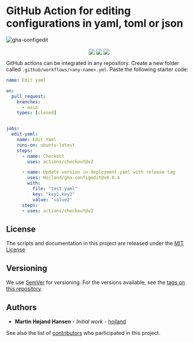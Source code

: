 # GitHub Action for editing configurations in yaml, toml or json

![gha-configedit](https://socialify.git.ci/hojland/gha-configedit/image?description=1&font=KoHo&forks=1&issues=1&language=1&owner=1&pattern=Floating%20Cogs&pulls=1&stargazers=1&theme=Light)

<p align="center">
<img src="https://img.shields.io/badge/python%20-%2314354C.svg?&style=for-the-badge&logo=python&logoColor=white" align="center">
<img src="https://img.shields.io/badge/markdown-%23000000.svg?&style=for-the-badge&logo=markdown&logoColor=white" align="center">
<img src="https://img.shields.io/badge/github%20actions%20-%232671E5.svg?&style=for-the-badge&logo=github%20actions&logoColor=white "align="center">
</p>

GitHub actions can be integrated in any repository. Create a new folder called `.github/workflows/<any-name>.yml`. Paste the following starter code:

```yml
name: Edit yaml

on:
  pull_request:
    branches:
      - main
    types: [closed]


jobs:
  edit-yaml:
    name: Edit Yaml
    runs-on: ubuntu-latest
    steps:
      - name: Checkout
        uses: actions/checkout@v2

      - name: Update version in deployment.yaml with release tag
        uses: Hojland/gha-configedit@v0.0.4
        with:
          file: "test.yaml"
          key: "key1.key2"
          value: "value2"
      steps:
      - uses: actions/checkout@v2

```

## License

The scripts and documentation in this project are released under the [MIT License](LICENSE)

## Versioning

We use [SemVer](http://semver.org/) for versioning. For the versions available, see the [tags on this repository](https://github.com/hojland/gha-configedit/tags).

## Authors

- **Martin Højand Hansen** - _Initial work_ - [hojland](https://github.com/hojland)

See also the list of [contributors](https://github.com/hojland/gha-configedit/contributors) who participated in this project.
